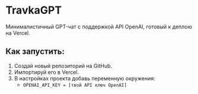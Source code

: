 # TravkaGPT

Минималистичный GPT-чат с поддержкой API OpenAI, готовый к деплою на Vercel.

## Как запустить:

1. Создай новый репозиторий на GitHub.
2. Импортируй его в Vercel.
3. В настройках проекта добавь переменную окружения:
   - `OPENAI_API_KEY = [твой API ключ OpenAI]`

